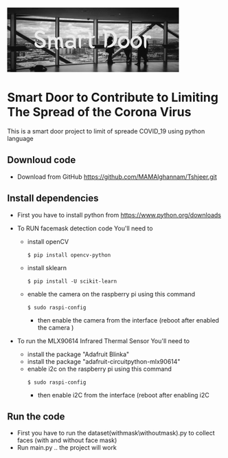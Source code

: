 
 ![Alt text](Smart_Door.png?raw=true "Title")
# Smart Door to Contribute to Limiting The Spread of the Corona Virus


This is  a smart door project to limit of spreade COVID_19 using python language


## Downloud code 
 - Download from GitHub https://github.com/MAMAlghannam/Tshjeer.git

## Install dependencies 

- First you have to install python from https://www.python.org/downloads
  
- To RUN facemask detection code You'll need to
  
     - install openCV
       ````
       $ pip install opencv-python
     - install sklearn
       ````
       $ pip install -U scikit-learn 
    - enable the camera on the raspberry pi using this command
      ````
      $ sudo raspi-config 
      ````
      - then enable the camera from the interface (reboot after enabled the camera )
  
    
- To run the MLX90614 Infrared Thermal Sensor You'll need to
  -  install the package "Adafruit Blinka"
  - install the package "adafruit-circuitpython-mlx90614"
  - enable i2c on the raspberry pi using this command
    ````
    $ sudo raspi-config   
    ````
    - then enable i2C from the interface (reboot after enabling i2C
    

## Run the code 

- First you have to run the dataset(withmask\withoutmask).py to collect faces (with and without face mask)
- Run main.py .. the project will work


   


